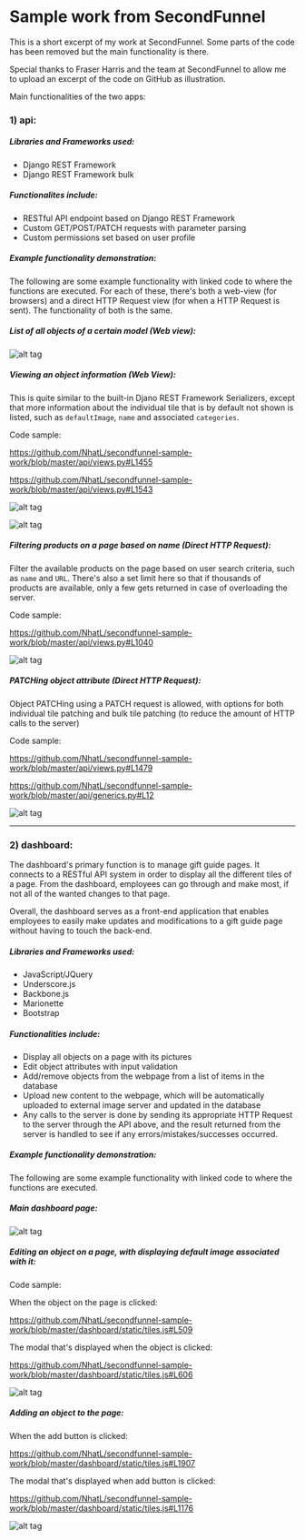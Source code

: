 # Sample work from SecondFunnel

This is a short excerpt of my work at SecondFunnel. Some parts of the code has been removed but the main functionality is there.

Special thanks to Fraser Harris and the team at SecondFunnel to allow me to upload an excerpt of the code on GitHub as illustration.

Main functionalities of the two apps:

### 1) api:

##### Libraries and Frameworks used:

* Django REST Framework
* Django REST Framework bulk

##### Functionalites include:

* RESTful API endpoint based on Django REST Framework
* Custom GET/POST/PATCH requests with parameter parsing
* Custom permissions set based on user profile

##### Example functionality demonstration:

The following are some example functionality with linked code to where the functions are executed. For each of these, there's both a web-view (for browsers) and a direct HTTP Request view (for when a HTTP Request is sent). The functionality of both is the same.

##### List of all objects of a certain model (Web view):

![alt tag](http://i.imgur.com/dQCoSQE.png)

##### Viewing an object information (Web View):

This is quite similar to the built-in Djano REST Framework Serializers, except that more information about the individual tile that is by default not shown is listed, such as `defaultImage`, `name` and associated `categories`.

Code sample:

https://github.com/NhatL/secondfunnel-sample-work/blob/master/api/views.py#L1455

https://github.com/NhatL/secondfunnel-sample-work/blob/master/api/views.py#L1543

![alt tag](http://i.imgur.com/FTvmo62.png)

![alt tag](http://i.imgur.com/Q8DAbLV.png)

##### Filtering products on a page based on name (Direct HTTP Request):

Filter the available products on the page based on user search criteria, such as `name` and `URL`. There's also a set limit here so that if thousands of products are available, only a few gets returned in case of overloading the server.

Code sample:

https://github.com/NhatL/secondfunnel-sample-work/blob/master/api/views.py#L1040

![alt tag](http://i.imgur.com/BgVEiPr.png)

##### PATCHing object attribute (Direct HTTP Request):

Object PATCHing using a PATCH request is allowed, with options for both individual tile patching and bulk tile patching (to reduce the amount of HTTP calls to the server)

Code sample:

https://github.com/NhatL/secondfunnel-sample-work/blob/master/api/views.py#L1479

https://github.com/NhatL/secondfunnel-sample-work/blob/master/api/generics.py#L12

![alt tag](http://i.imgur.com/25IpCzP.png)

---

### 2) dashboard:

The dashboard's primary function is to manage gift guide pages. It connects to a RESTful API system in order to display all the different tiles of a page. From the dashboard, employees can go through and make most, if not all of the wanted changes to that page.

Overall, the dashboard serves as a front-end application that enables employees to easily make updates and modifications to a gift guide page without having to touch the back-end.

##### Libraries and Frameworks used:

* JavaScript/JQuery
* Underscore.js
* Backbone.js
* Marionette
* Bootstrap

##### Functionalities include:

* Display all objects on a page with its pictures
* Edit object attributes with input validation
* Add/remove objects from the webpage from a list of items in the database
* Upload new content to the webpage, which will be automatically uploaded to external image server and updated in the database
* Any calls to the server is done by sending its appropriate HTTP Request to the server through the API above, and the result returned from the server is handled to see if any errors/mistakes/successes occurred.

##### Example functionality demonstration:

The following are some example functionality with linked code to where the functions are executed. 

##### Main dashboard page:

![alt tag](http://i.imgur.com/JfC7gZE.png)

##### Editing an object on a page, with displaying default image associated with it:

Code sample:

When the object on the page is clicked: 

https://github.com/NhatL/secondfunnel-sample-work/blob/master/dashboard/static/tiles.js#L509

The modal that's displayed when the object is clicked: 

https://github.com/NhatL/secondfunnel-sample-work/blob/master/dashboard/static/tiles.js#L606

![alt tag](http://i.imgur.com/eJ6j8Vv.png)

##### Adding an object to the page:

When the add button is clicked: 

https://github.com/NhatL/secondfunnel-sample-work/blob/master/dashboard/static/tiles.js#L1907

The modal that's displayed when add button is clicked: 

https://github.com/NhatL/secondfunnel-sample-work/blob/master/dashboard/static/tiles.js#L1176

![alt tag](http://i.imgur.com/ZLMi0ZR.png)
